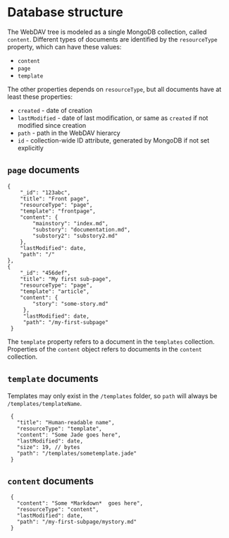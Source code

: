 Database structure
==================

The WebDAV tree is modeled as a single MongoDB collection, called `content`. Different types of documents are 
identified by the `resourceType` property, which can have these values:

  - `content`
  - `page`
  - `template`

The other properties depends on `resourceType`, but all documents have at least these properties:

  - `created` - date of creation
  - `lastModified` - date of last modification, or same as `created` if not modified since creation
  - `path` - path in the WebDAV hierarcy
  - `id` - collection-wide ID attribute, generated by MongoDB if not set explicitly
  

`page` documents
-----------------
    
    {
        "_id": "123abc",
        "title": "Front page",
        "resourceType": "page",
        "template": "frontpage",
        "content": {
            "mainstory": "index.md",
            "substory": "documentation.md",
            "substory2": "substory2.md"
        },
        "lastModified": date,
        "path": "/"
    },
    {
        "_id": "456def",
        "title": "My first sub-page",
        "resourceType": "page",
        "template": "article",
        "content": {
            "story": "some-story.md"
         },
         "lastModified": date,
         "path": "/my-first-subpage"
     }

    
The `template` property refers to a document in the `templates` collection. Properties of the `content` object
refers to documents in the `content` collection.

`template` documents
--------------------------

Templates may only exist in the `/templates` folder, so `path` will always be `/templates/templateName`.

     {
       "title": "Human-readable name",
       "resourceType": "template",
       "content": "Some Jade goes here",
       "lastModified": date,
       "size": 19, // bytes
       "path": "/templates/sometemplate.jade"
     }
     
`content` documents
------------------------
     
     {
       "content": "Some *Markdown*  goes here",
       "resourceType": "content",
       "lastModified": date,
       "path": "/my-first-subpage/mystory.md"
     }
     